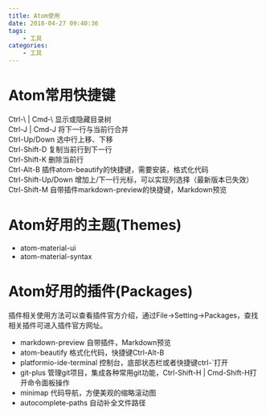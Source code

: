 ```yaml
---
title: Atom使用
date: 2018-04-27 09:40:36
tags:
    - 工具
categories:
    - 工具
---
```

# Atom常用快捷键
Ctrl-\ | Cmd-\ 显示或隐藏目录树  
Ctrl-J | Cmd-J 将下一行与当前行合并  
Ctrl-Up/Down 选中行上移、下移  
Ctrl-Shift-D 复制当前行到下一行  
Ctrl-Shift-K 删除当前行  
Ctrl-Alt-B 插件atom-beautify的快捷键，需要安装，格式化代码  
Ctrl-Shift-Up/Down 增加上/下一行光标，可以实现列选择（最新版本已失效）  
Ctrl-Shift-M 自带插件markdown-preview的快捷键，Markdown预览  

# Atom好用的主题(Themes)   
- atom-material-ui
- atom-material-syntax

# Atom好用的插件(Packages)
插件相关使用方法可以查看插件官方介绍，通过File->Setting->Packages，查找相关插件可进入插件官方网址。
- markdown-preview 自带插件，Markdown预览  
- atom-beautify 格式化代码，快捷键Ctrl-Alt-B
- platformio-ide-terminal 控制台，底部状态栏或者快捷键ctrl-`打开
- git-plus 管理git项目，集成各种常用git功能，Ctrl-Shift-H | Cmd-Shift-H打开命令面板操作
- minimap 代码导航，方便美观的缩略滚动图  
- autocomplete-paths 自动补全文件路径
